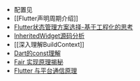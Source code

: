 - 配置见[](https://mubu.com/app/edit/home/1535yZrtCuW)
- [[Flutter声明周期介绍]]
- [Flutter状态管理方案选择-基于工程化的思考](https://www.wolai.com/kdxWGYADNcK5duG6UeM8By)
- [InheritedWidget源码分析](https://www.wolai.com/jbWGzCWLCbx4oHCSuGDEFb)
- [[深入理解BuildContext]]
- [Dart的const理解](https://handsomeliuyang.github.io/2022/05/28/%E6%97%A5%E5%B8%B8%E5%AD%A6%E4%B9%A0/Dart%E7%9A%84const%E7%90%86%E8%A7%A3/)
- [Fair 实现原理揭秘](https://www.yuque.com/youyutech/ppbbqs/cfan9t?)
- [Flutter 与平台通信原理](https://note.youdao.com/ynoteshare/index.html?id=dda906576d2ab85c4691d35cee97048c&type=note&_time=1678968590419)